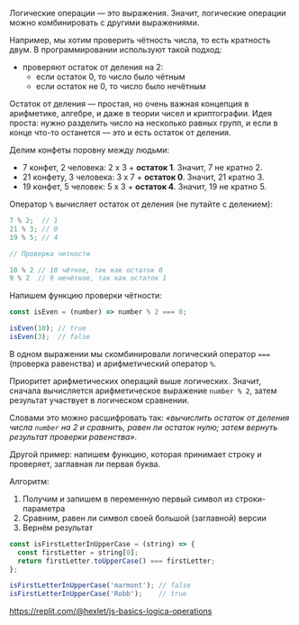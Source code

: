 
Логические операции — это выражения. Значит, логические операции можно комбинировать с другими выражениями.

Например, мы хотим проверить чётность числа, то есть кратность двум. В программировании используют такой подход:

* проверяют остаток от деления на 2:
  * если остаток 0, то число было чётным
  * если остаток не 0, то число было нечётным

Остаток от деления — простая, но очень важная концепция в арифметике, алгебре, и даже в теории чисел и криптографии. Идея проста: нужно разделить число на несколько равных групп, и если в конце что-то останется — это и есть остаток от деления.

Делим конфеты поровну между людьми:

- 7 конфет, 2 человека: 2 x 3 + **остаток 1**.
  Значит, 7 не кратно 2.
- 21 конфету, 3 человека: 3 x 7 + **остаток 0**.
  Значит, 21 кратно 3.
- 19 конфет, 5 человек: 5 x 3 + **остаток 4**.
  Значит, 19 не кратно 5.

Оператор `%` вычисляет остаток от деления (не путайте с делением):

```javascript
7 % 2;  // 1
21 % 3; // 0
19 % 5; // 4

// Проверка четности

10 % 2 // 10 чётное, так как остаток 0
9 % 2  // 9 нечётное, так как остаток 1
```

Напишем функцию проверки чётности:

```javascript
const isEven = (number) => number % 2 === 0;

isEven(10); // true
isEven(3);  // false
```

В одном выражении мы скомбинировали логический оператор `===` (проверка равенства) и арифметический оператор `%`.

Приоритет арифметических операций выше логических. Значит, сначала вычисляется арифметическое выражение `number % 2`, затем результат участвует в логическом сравнении.

Словами это можно расшифровать так: *«вычислить остаток от деления числа `number` на 2 и сравнить, равен ли остаток нулю; затем вернуть результат проверки равенства»*.

Другой пример: напишем функцию, которая принимает строку и проверяет, заглавная ли первая буква.

Алгоритм:

1. Получим и запишем в переменную первый символ из строки-параметра
2. Сравним, равен ли символ своей большой (заглавной) версии
3. Вернём результат

```javascript
const isFirstLetterInUpperCase = (string) => {
  const firstLetter = string[0];
  return firstLetter.toUpperCase() === firstLetter;
};

isFirstLetterInUpperCase('marmont'); // false
isFirstLetterInUpperCase('Robb');    // true
```

https://replit.com/@hexlet/js-basics-logica-operations
